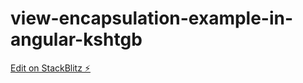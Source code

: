 # view-encapsulation-example-in-angular-kshtgb

[Edit on StackBlitz ⚡️](https://stackblitz.com/edit/view-encapsulation-example-in-angular-kshtgb)